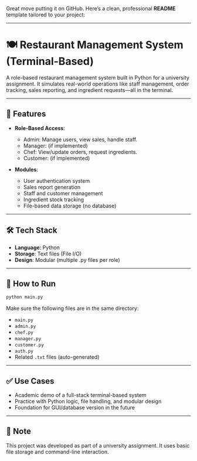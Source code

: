 Great move putting it on GitHub. Here’s a clean, professional **README** template tailored to your project:

---

# 🍽️ Restaurant Management System (Terminal-Based)

A role-based restaurant management system built in Python for a university assignment. It simulates real-world operations like staff management, order tracking, sales reporting, and ingredient requests—all in the terminal.

---

## 🔧 Features

- **Role-Based Access**:
  - Admin: Manage users, view sales, handle staff.
  - Manager: (if implemented)
  - Chef: View/update orders, request ingredients.
  - Customer: (if implemented)

- **Modules**:
  - User authentication system
  - Sales report generation
  - Staff and customer management
  - Ingredient stock tracking
  - File-based data storage (no database)

---

## 🛠️ Tech Stack

- **Language**: Python  
- **Storage**: Text files (File I/O)  
- **Design**: Modular (multiple .py files per role)

---

## 📁 How to Run

```bash
python main.py
```

Make sure the following files are in the same directory:
- `main.py`
- `admin.py`
- `chef.py`
- `manager.py` 
- `customer.py`
- `auth.py`
- Related `.txt` files (auto-generated)

---

## ✅ Use Cases

- Academic demo of a full-stack terminal-based system  
- Practice with Python logic, file handling, and modular design  
- Foundation for GUI/database version in the future

---

## 📌 Note

This project was developed as part of a university assignment. It uses basic file storage and command-line interaction. 
